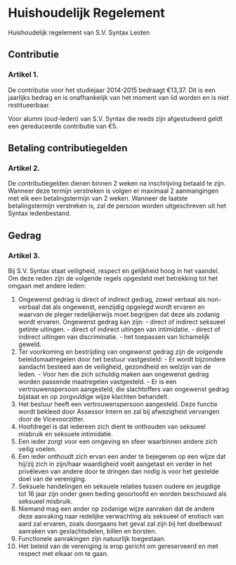 # Huishoudelijk Regelement

Huishoudelijk regelement van S.V. Syntax Leiden

## Contributie

### Artikel 1.
De contributie voor het studiejaar 2014-2015 bedraagt €13,37. Dit is een jaarlijks bedrag en is onafhankelijk van het moment van lid worden en is niet restitueerbaar.

Voor alumni (oud-leden) van S.V. Syntax die reeds zijn afgestudeerd geldt een gereduceerde contributie van €5.

## Betaling contributiegelden

### Artikel 2.
De contributiegelden dienen binnen 2 weken na inschrijving betaald te zijn. Wanneer deze termijn verstreken is volgen er maximaal 2 aanmangingen met elk een betalingstermijn van 2 weken. Wanneer de laatste betalingstermijn verstreken is, zal de persoon worden uitgeschreven uit het Syntax ledenbestand.

## Gedrag

### Artikel 3.
Bij S.V. Syntax staat veiligheid, respect en gelijkheid hoog in het vaandel. Om deze reden zijn de volgende regels opgesteld met betrekking tot het omgaan met andere leden:
  1. Ongewenst gedrag is direct of indirect gedrag, zowel verbaal als non-verbaal dat als ongewenst, eenzijdig opgelegd wordt ervaren en waarvan de pleger redelijkerwijs moet begrijpen dat deze als zodanig wordt ervaren.
    Ongewenst gedrag kan zijn:
    - direct of indirect seksueel getinte uitingen.
    - direct of indirect uitingen van intimidatie.
    - direct of indirect uitingen van discriminatie.
    - het toepassen van lichamelijk geweld.
  2. Ter voorkoming en bestrijding van ongewenst gedrag zijn de volgende beleidsmaatregelen door het bestuur vastgesteld:
    - Er wordt bijzondere aandacht besteed aan de veiligheid, gezondheid en welzijn van de leden.
    - Voor hen die zich schuldig maken aan ongewenst gedrag worden passende maatregelen vastgesteld.
    - Er is een vertrouwenspersoon aangesteld, die slachtoffers van ongewenst gedrag bijstaat en op zorgvuldige wijze klachten behandelt.
  3. Het bestuur heeft een vertrouwenspersoon aangesteld. Deze functie wordt bekleed door Assessor Intern en zal bij afwezigheid vervangen door de Vicevoorzitter.
  4. Hoofdregel is dat iedereen zich dient te onthouden van seksueel misbruik en seksuele intimidatie.
  5. Een ieder zorgt voor een omgeving en sfeer waarbinnen andere zich veilig voelen.
  6. Een ieder onthoudt zich ervan een ander te bejegenen op een wijze dat hij/zij zich in zijn/haar waardigheid voelt aangetast en verder in het privéleven van andere door te dringen dan nodig is voor het gestelde doel van de vereniging.
  7. Seksuele handelingen en seksuele relaties tussen oudere en jeugdige tot 16 jaar zijn onder geen beding geoorloofd en worden beschouwd als seksueel misbruik.
  8. Niemand mag een ander op zodanige wijze aanraken dat de andere deze aanraking naar redelijke verwachting als seksueel of erotisch van aard zal ervaren, zoals doorgaans het geval zal zijn bij het doelbewust aanraken van geslachtsdelen, billen en borsten.
  9. Functionele aanrakingen zijn natuurlijk toegestaan.
  10. Het beleid van de vereniging is erop gericht om gereserveerd en met respect met elkaar om te gaan.
